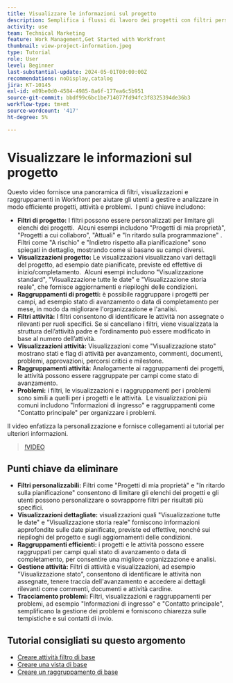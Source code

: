 ```yaml
---
title: Visualizzare le informazioni sul progetto
description: Semplifica i flussi di lavoro dei progetti con filtri personalizzabili, viste dettagliate, raggruppamenti efficienti, strumenti di gestione delle attività e funzioni di tracciamento dei problemi per migliorarne l’organizzazione e la chiarezza.
activity: use
team: Technical Marketing
feature: Work Management,Get Started with Workfront
thumbnail: view-project-information.jpeg
type: Tutorial
role: User
level: Beginner
last-substantial-update: 2024-05-01T00:00:00Z
recommendations: noDisplay,catalog
jira: KT-10145
exl-id: e89be0d0-4584-4985-8a6f-177ea6c5b951
source-git-commit: bbdf99c6bc1be714077fd94fc3f8325394de36b3
workflow-type: tm+mt
source-wordcount: '417'
ht-degree: 5%

---
```


# Visualizzare le informazioni sul progetto

Questo video fornisce una panoramica di filtri, visualizzazioni e raggruppamenti in Workfront per aiutare gli utenti a gestire e analizzare in modo efficiente progetti, attività e problemi. &#x200B; I punti chiave includono:

* **Filtri di progetto:** I filtri possono essere personalizzati per limitare gli elenchi dei progetti. &#x200B; Alcuni esempi includono &quot;Progetti di mia proprietà&quot;, &quot;Progetti a cui collaboro&quot;, &quot;Attuali&quot; e &quot;In ritardo sulla programmazione&quot; &#x200B;. Filtri come &quot;A rischio&quot; e &quot;Indietro rispetto alla pianificazione&quot; sono spiegati in dettaglio, mostrando come si basano su campi diversi.
* **Visualizzazioni progetto:** Le visualizzazioni visualizzano vari dettagli del progetto, ad esempio date pianificate, previste ed effettive di inizio/completamento. &#x200B; Alcuni esempi includono &quot;Visualizzazione standard&quot;, &quot;Visualizzazione tutte le date&quot; e &quot;Visualizzazione storia reale&quot;, che fornisce aggiornamenti e riepiloghi delle condizioni. &#x200B;
* **Raggruppamenti di progetti:** è possibile raggruppare i progetti per campi, ad esempio stato di avanzamento o data di completamento per mese, in modo da migliorare l&#39;organizzazione e l&#39;analisi. &#x200B;
* **Filtri attività:** I filtri consentono di identificare le attività non assegnate o rilevanti per ruoli specifici. &#x200B; Se si cancellano i filtri, viene visualizzata la struttura dell’attività padre e l’ordinamento può essere modificato in base al numero dell’attività. &#x200B;
* **Visualizzazioni attività:** Visualizzazioni come &quot;Visualizzazione stato&quot; mostrano stati e flag di attività per avanzamento, commenti, documenti, problemi, approvazioni, percorsi critici e milestone.
* **Raggruppamenti attività:** Analogamente ai raggruppamenti dei progetti, le attività possono essere raggruppate per campi come stato di avanzamento. &#x200B;
* **Problemi:** i filtri, le visualizzazioni e i raggruppamenti per i problemi sono simili a quelli per i progetti e le attività. &#x200B; Le visualizzazioni più comuni includono &quot;Informazioni di ingresso&quot; e raggruppamenti come &quot;Contatto principale&quot; per organizzare i problemi. &#x200B;

Il video enfatizza la personalizzazione e fornisce collegamenti ai tutorial per ulteriori informazioni. &#x200B;

>[!VIDEO](https://video.tv.adobe.com/v/3428815/?quality=12&learn=on&enablevpops=1)

## Punti chiave da eliminare

* **Filtri personalizzabili:** Filtri come &quot;Progetti di mia proprietà&quot; e &quot;In ritardo sulla pianificazione&quot; consentono di limitare gli elenchi dei progetti e gli utenti possono personalizzare o sovrapporre filtri per risultati più specifici. &#x200B;
* **Visualizzazioni dettagliate:** visualizzazioni quali &quot;Visualizzazione tutte le date&quot; e &quot;Visualizzazione storia reale&quot; forniscono informazioni approfondite sulle date pianificate, previste ed effettive, nonché sui riepiloghi del progetto e sugli aggiornamenti delle condizioni. &#x200B;
* **Raggruppamenti efficienti:** i progetti e le attività possono essere raggruppati per campi quali stato di avanzamento o data di completamento, per consentire una migliore organizzazione e analisi. &#x200B;
* **Gestione attività:** Filtri di attività e visualizzazioni, ad esempio &quot;Visualizzazione stato&quot;, consentono di identificare le attività non assegnate, tenere traccia dell&#39;avanzamento e accedere ai dettagli rilevanti come commenti, documenti e attività cardine. &#x200B;
* **Tracciamento problemi:** Filtri, visualizzazioni e raggruppamenti per problemi, ad esempio &quot;Informazioni di ingresso&quot; e &quot;Contatto principale&quot;, semplificano la gestione dei problemi e forniscono chiarezza sulle tempistiche e sui contatti di invio. &#x200B;




## Tutorial consigliati su questo argomento

* [Creare attività filtro di base](/help/reporting/basic-reporting/create-a-basic-filter-activity.md)
* [Creare una vista di base](/help/reporting/basic-reporting/create-a-basic-view.md)
* [Creare un raggruppamento di base](/help/reporting/basic-reporting/create-a-basic-grouping.md)

